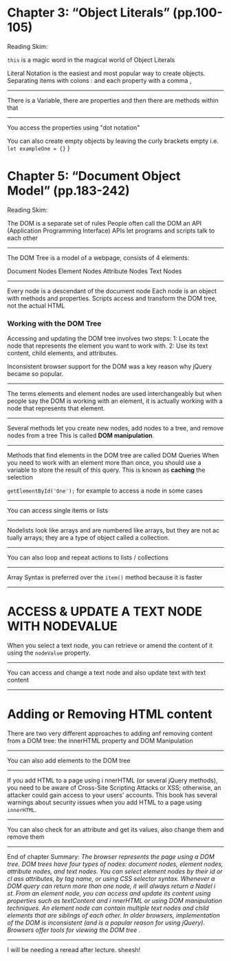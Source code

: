 # Chapter 3: “Object Literals” (pp.100-105)

Reading Skim:

`this` is a magic word in the magical world of Object Literals

Literal Notation is the easiest and most popular way to create objects.
Separating items with colons : and each property with a comma ,

---

There is a Variable, there are properties and then there are methods within that

---

You access the properties using "dot notation"

You can also create empty objects by leaving the curly brackets empty i.e. `let exampleOne = {}`
}



# Chapter 5: “Document Object Model” (pp.183-242)

Reading Skim:

The DOM is a separate set of rules
People often call the DOM an API (Application Programming Interface)
APIs let programs and scripts talk to each other

---

The DOM Tree is a model of a webpage, consists of 4 elements:

Document Nodes
Element Nodes
Attribute Nodes
Text Nodes

---

Every node is a descendant of the document node
Each node is an object with methods and properties.
Scripts access and transform the DOM tree, not the actual HTML

### Working with the DOM Tree

Accessing and updating the DOM tree involves two steps:
1: Locate the node that represents the element you want to work with.
2: Use its text content, child elements, and attributes.

Inconsistent browser support for the DOM was a key reason why jQuery became so popular.

---

The terms elements and element nodes are used interchangeably but when people say the DOM is working with an element, it is actually working with a node that represents that element.

---

Several methods let you create new nodes, add nodes to a tree, and remove nodes from a tree
This is called **DOM manipulation**.

---

Methods that find elements in the DOM tree are called DOM Queries
When you need to work with an element more than once, you should use a variable to store the result of this query.
This is known as **caching** the selection


`getElementById('One');` for example to access a node in some cases

---

You can access single items or lists

---

Nodelists look like arrays and are numbered like
arrays, but they are not ac tually arrays; they are a
type of object called a collection.

---

You can also loop and repeat actions to lists / collections

---

Array Syntax is preferred over the `item()` method because it is faster

---

# ACCESS & UPDATE A TEXT NODE WITH NODEVALUE

When you select a text node, you can retrieve or amend the content of it
using the `nodeValue` property.

---

You can access and change a text node and also update text with text content

---

# Adding or Removing HTML content

There are two very different approaches to adding anf removing content from a DOM tree: the innerHTML property and DOM Manipulation

--- 

You can also add elements to the DOM tree

---

If you add HTML to a page using i nnerHTML (or several jQuery methods),
you need to be aware of Cross-Site Scripting Attacks or XSS; otherwise,
an attacker could gain access to your users' accounts. This book has several warnings about security issues
when you add HTML to a page using `innerHTML`.

---

You can also check for an attribute and get its values, also change them and remove them

---

End of chapter Summary:
*The browser represents the page using a DOM tree.
DOM trees have four types of nodes: document nodes,
element nodes, attribute nodes, and text nodes.
You can select element nodes by their id or cl ass
attributes, by tag name, or using CSS selector syntax.
Whenever a DOM query can return more than one
node, it will always return a Nadel i st.
From an element node, you can access and update its
content using properties such as textContent and
i nnerHTML or using DOM manipulation techniques.
An element node can contain multiple text nodes and
child elements that are siblings of each other.
In older browsers, implementation of the DOM is
inconsistent (and is a popular reason for using jQuery).
Browsers offer tools for viewing the DOM tree .*

---


I will be needing a reread after lecture. sheesh!